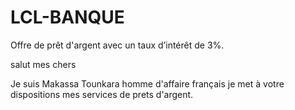 # LCL-BANQUE
Offre de prêt d'argent avec un taux d’intérêt de 3%.

salut mes chers

Je suis Makassa Tounkara homme d'affaire français
je met à votre dispositions mes services de prets d'argent.
